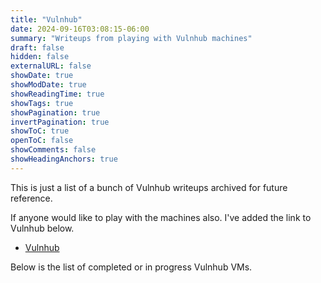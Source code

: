 ```yaml
---
title: "Vulnhub"
date: 2024-09-16T03:08:15-06:00
summary: "Writeups from playing with Vulnhub machines"
draft: false
hidden: false
externalURL: false
showDate: true
showModDate: true
showReadingTime: true
showTags: true
showPagination: true
invertPagination: true
showToC: true
openToC: false
showComments: false
showHeadingAnchors: true
---
```


This is just a list of a bunch of Vulnhub writeups archived for future
reference.

If anyone would like to play with the machines also. I've added the
link to Vulnhub below.

- [Vulnhub](https://www.vulnhub.com/)

Below is the list of completed or in progress Vulnhub VMs.

